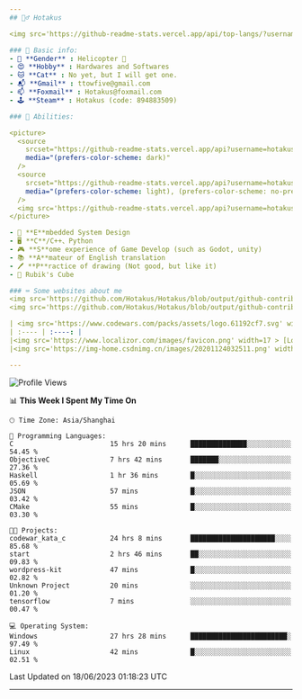 ```yaml
---
## 🕵️‍♂️ Hotakus 

<img src='https://github-readme-stats.vercel.app/api/top-langs/?username=hotakus&layout=compact&theme=calm&border_radius=10#gh-dark-mode-only' width=350  align='right'>

### 📰 Basic info:
- 👬 **Gender** : Helicopter 🚁
- 😍 **Hobby** : Hardwares and Softwares
- 🐱 **Cat** : No yet, but I will get one.
- 📬 **Gmail** : ttowfive@gmail.com
- 📫 **Foxmail** : Hotakus@foxmail.com
- 🕹 **Steam** : Hotakus (code: 894883509)

### 💪 Abilities:

<picture>
  <source
    srcset="https://github-readme-stats.vercel.app/api?username=hotakus&show_icons=true&theme=calm&border_radius=10"
    media="(prefers-color-scheme: dark)"
  />
  <source
    srcset="https://github-readme-stats.vercel.app/api?username=hotakus&show_icons=true&theme=default&border_radius=10"
    media="(prefers-color-scheme: light), (prefers-color-scheme: no-preference)"
  />
  <img src='https://github-readme-stats.vercel.app/api?username=hotakus&show_icons=true&theme=calm&border_radius=10' width=350 align='right'>
</picture>

- 🔌 **E**mbedded System Design
- 🖥 **C**/C++、Python
- 🎮 **S**ome experience of Game Develop (such as Godot, unity)
- 📚 **A**mateur of English translation 
- 🖊 **P**ractice of drawing (Not good, but like it) 
- 🎲 Rubik's Cube

### ⌨ Some websites about me
<img src='https://github.com/Hotakus/Hotakus/blob/output/github-contribution-grid-snake-dark.svg#gh-dark-mode-only' width=450 align='right'>
<img src='https://github.com/Hotakus/Hotakus/blob/output/github-contribution-grid-snake.svg#gh-light-mode-only' width=450 align='right'>

| <img src='https://www.codewars.com/packs/assets/logo.61192cf7.svg' width=15 > [CodeWars](https://www.codewars.com/users/Hotakus) |<img src='https://www.codewars.com/users/Hotakus/badges/micro' width=150 >|  
| :---- | :----: | 
|<img src='https://www.localizor.com/images/favicon.png' width=17 > [Localizor](https://www.codewars.com/users/Hotakus)| <img src='https://www.localizor.com/images/localizor-logo.png' width=100 > |
|<img src='https://img-home.csdnimg.cn/images/20201124032511.png' width=30 > [CSDN](https://blog.csdn.net/qq_26106317?spm=1010.2135.3001.5421)|<img width=16 src="https://img-home.csdnimg.cn/images/20210108035947.gif"> <img src="https://csdnimg.cn/identity/blog4.png" width=16>|

---
```


<!--START_SECTION:waka-->
![Profile Views](http://img.shields.io/badge/Profile%20Views-52-blue)

📊 **This Week I Spent My Time On** 

```text
🕑︎ Time Zone: Asia/Shanghai

💬 Programming Languages: 
C                        15 hrs 20 mins      ██████████████░░░░░░░░░░░   54.45 % 
ObjectiveC               7 hrs 42 mins       ███████░░░░░░░░░░░░░░░░░░   27.36 % 
Haskell                  1 hr 36 mins        █░░░░░░░░░░░░░░░░░░░░░░░░   05.69 % 
JSON                     57 mins             █░░░░░░░░░░░░░░░░░░░░░░░░   03.42 % 
CMake                    55 mins             █░░░░░░░░░░░░░░░░░░░░░░░░   03.30 % 

🐱‍💻 Projects: 
codewar_kata_c           24 hrs 8 mins       █████████████████████░░░░   85.68 % 
start                    2 hrs 46 mins       ██░░░░░░░░░░░░░░░░░░░░░░░   09.83 % 
wordpress-kit            47 mins             █░░░░░░░░░░░░░░░░░░░░░░░░   02.82 % 
Unknown Project          20 mins             ░░░░░░░░░░░░░░░░░░░░░░░░░   01.20 % 
tensorflow               7 mins              ░░░░░░░░░░░░░░░░░░░░░░░░░   00.47 % 

💻 Operating System: 
Windows                  27 hrs 28 mins      ████████████████████████░   97.49 % 
Linux                    42 mins             █░░░░░░░░░░░░░░░░░░░░░░░░   02.51 % 
```


 Last Updated on 18/06/2023 01:18:23 UTC
<!--END_SECTION:waka-->

---
